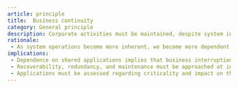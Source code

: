```yaml
---
article: principle
title:  Business continuity
category: General principle
description: Corporate activities must be maintained, despite system interruptions.
rationale: 
 - As system operations become more inherent, we become more dependent of them. Therefore, we must consider the reliability of such systems throughout their entire conception and application. Business areas throughout the entire company must be able to continue conducting their normal activities, regardless of external events. Hardware failures, natural disasters, and lack of data integrity must not interrupt business activities. Business activities must be able to employ alternative mechanisms to convey information.
implications:
 - Dependence on shared applications implies that business interruption risks must be expected and managed in advance. Management includes, but is not limited to, periodic revisions, vulnerability and exposure tests, or designing mission-critical services to ensure continuity through redundancies or alternative resources.
 - Recoverability, redundancy, and maintenance must be approached at inception.
 - Applications must be assessed regarding criticality and impact on the company's mission to determine which continuity level is required and which corresponding recovery plan must be implemented.
---
```

